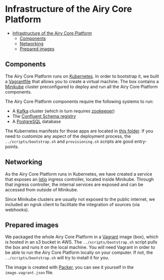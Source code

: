 # Infrastructure of the Airy Core Platform

- [Infrastructure of the Airy Core Platform](#infrastructure-of-the-airy-core-platform)
  - [Components](#components)
  - [Networking](#networking)
  - [Prepared images](#prepared-images)


## Components

The Airy Core Platform runs on [Kubernetes](https://kubernetes.io/). In order to
bootstrap it, we built a
[Vagrantfile](https://www.vagrantup.com/docs/vagrantfile) that allows you to
create a virtual machine. The box contains a
[Minikube](https://kubernetes.io/docs/setup/learning-environment/minikube/)
cluster preconfigured to deploy and run all the Airy Core Platform components.

The Airy Core Platform components require the following systems to run:

- A [Kafka](https://kafka.apache.org) cluster (which in turn requires [zookeeper](https://zookeeper.apache.org))
- The [Confluent Schema registry](https://github.com/confluentinc/schema-registry)
- A [PostgreSQL](https://www.postgresql.org/) database

The Kubernetes manifests for those apps are located in [this
folder](/infrastructure/deployments). If you need to customize any aspect of the
deployment process, the `../scripts/bootstrap.sh` and `provisioning.sh` scripts
are good entry-points.


## Networking

As the Airy Core Platform runs in Kubernetes, we have created a service that
exposes an [Istio](https://istio.io/) ingress controller, located inside
Minikube. Through that ingress controller, the internal services are exposed and
can be accessed from outside of Minikube.

Since Minikube clusters are usually not exposed to the public internet, we
included an ngrok client to facilitate the integration of sources (via
webhooks).


## Prepared images

We packaged the whole Airy Core Platform in a
[Vagrant](https://www.vagrantup.com/) image (box), which is hosted in an s3
bucket in AWS. The `../scripts/bootstrap.sh` script pulls the box and runs it on
the local machine.
You will need Vagrant in order to be able to run the Airy Core Platform locally on your computer. 
If not, the `../scripts/bootstrap.sh` will try to install it for you.

The image is created with [Packer](https://www.packer.io/), you can see it
yourself in the `image.vagrant.json` file.
